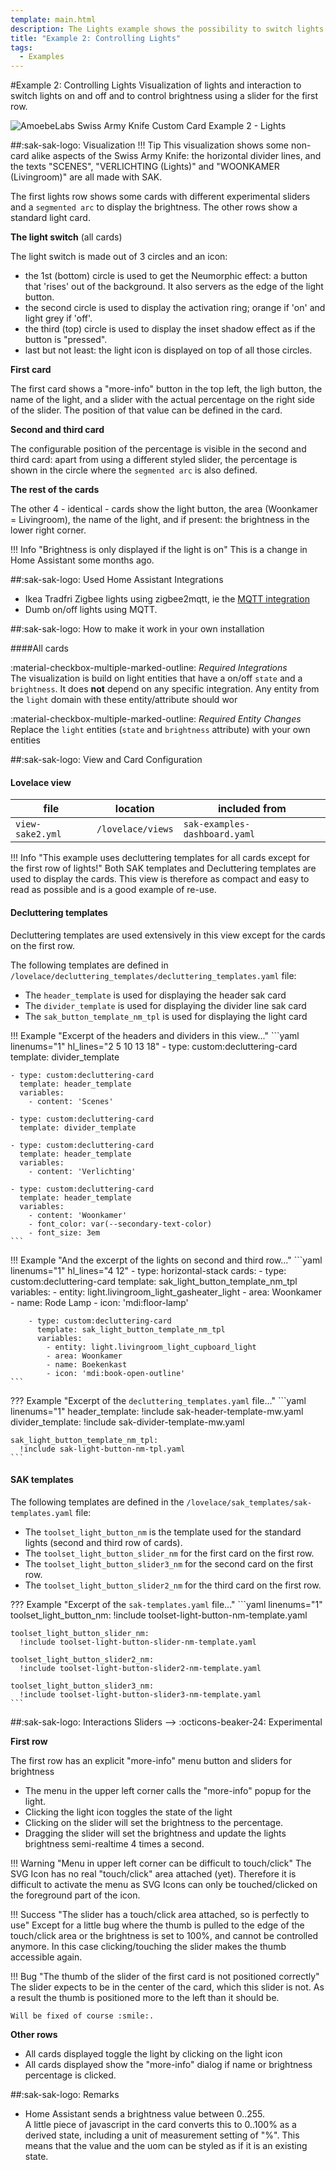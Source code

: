 ```yaml
---
template: main.html
description: The Lights example shows the possibility to switch lights on and off and to control brightness using a slider. Includes a more info menu button for more settings.
title: "Example 2: Controlling Lights"
tags:
  - Examples
---
```

#Example 2: Controlling Lights
Visualization of lights and interaction to switch lights on and off and to control brightness using a slider for the first row.

![AmoebeLabs Swiss Army Knife Custom Card Example 2 - Lights]

##:sak-sak-logo: Visualization
!!! Tip
    This visualization shows some non-card alike aspects of the Swiss Army Knife: the horizontal divider lines, and the texts "SCENES", "VERLICHTING (Lights)" and "WOONKAMER (Livingroom)" are all made with SAK.

The first lights row shows some cards with different experimental sliders and a `segmented arc` to display the brightness.
The other rows show a standard light card.

**The light switch** (all cards)

The light switch is made out of 3 circles and an icon:

- the 1st (bottom) circle is used to get the Neumorphic effect: a button that 'rises' out of the background. It also servers as the edge of the light button.
- the second circle is used to display the activation ring; orange if 'on' and light grey if 'off'.
- the third (top) circle is used to display the inset shadow effect as if the button is "pressed".
- last but not least: the light icon is displayed on top of all those circles.
    
**First card**

The first card shows a "more-info" button in the top left, the ligh button, the name of the light, and a slider with the actual percentage on the right side of the slider. The position of that value can be defined in the card.

**Second and third card**

The configurable position of the percentage is visible in the second and third card: apart from using a different styled slider, the percentage is shown in the circle where the `segmented arc` is also defined.

**The rest of the cards**

The other 4 - identical - cards show the light button, the area (Woonkamer = Livingroom), the name of the light, and if present: the brightness in the lower right corner.

!!! Info "Brightness is only displayed if the light is on"
    This is a change in Home Assistant some months ago.

##:sak-sak-logo: Used Home Assistant Integrations
- Ikea Tradfri Zigbee lights using zigbee2mqtt, ie the [MQTT integration](https://www.home-assistant.io/integrations/mqtt/)
- Dumb on/off lights using MQTT.

##:sak-sak-logo: How to make it work in your own installation

####All cards

:material-checkbox-multiple-marked-outline: _Required Integrations_<br>
The visualization is build on light entities that have a on/off `state` and a `brightness`. It does **not** depend on any specific integration.
Any entity from the `light` domain with these entity/attribute should wor

:material-checkbox-multiple-marked-outline: _Required Entity Changes_<br>
Replace the `light` entities (`state` and `brightness` attribute) with your own entities 

##:sak-sak-logo: View and Card Configuration

#### Lovelace view
| file | location | included from |
| ---- | -------- | ------------- |
| `view-sake2.yml` | `/lovelace/views` | `sak-examples-dashboard.yaml`|

!!! Info "This example uses decluttering templates for all cards except for the first row of lights!"
    Both SAK templates and Decluttering templates are used to display the cards.
    This view is therefore as compact and easy to read as possible and is a good example of re-use.

#### Decluttering templates
Decluttering templates are used extensively in this view except for the cards on the first row.

The following templates are defined in `/lovelace/decluttering_templates/decluttering_templates.yaml` file:

- The `header_template` is used for displaying the header sak card
- The `divider_template` is used for displaying the divider line sak card
- The `sak_button_template_nm_tpl` is used for displaying the light card


!!! Example "Excerpt of the headers and dividers in this view..."
    ```yaml linenums="1" hl_lines="2 5 10 13 18"
    - type: custom:decluttering-card
      template: divider_template

    - type: custom:decluttering-card
      template: header_template
      variables:
        - content: 'Scenes'

    - type: custom:decluttering-card
      template: divider_template

    - type: custom:decluttering-card
      template: header_template
      variables:
        - content: 'Verlichting'

    - type: custom:decluttering-card
      template: header_template
      variables:
        - content: 'Woonkamer'
        - font_color: var(--secondary-text-color)
        - font_size: 3em
    ```
!!! Example "And the excerpt of the lights on second and third row..."
    ```yaml linenums="1" hl_lines="4 12"
    - type: horizontal-stack
      cards:
        - type: custom:decluttering-card
          template: sak_light_button_template_nm_tpl
          variables:
            - entity: light.livingroom_light_gasheater_light
            - area: Woonkamer
            - name: Rode Lamp
            - icon: 'mdi:floor-lamp'

        - type: custom:decluttering-card
          template: sak_light_button_template_nm_tpl
          variables:
            - entity: light.livingroom_light_cupboard_light
            - area: Woonkamer
            - name: Boekenkast
            - icon: 'mdi:book-open-outline'
    ```

??? Example "Excerpt of the `decluttering_templates.yaml` file..."
    ```yaml linenums="1"
    header_template:
      !include sak-header-template-mw.yaml
    divider_template:
      !include sak-divider-template-mw.yaml

    sak_light_button_template_nm_tpl:
      !include sak-light-button-nm-tpl.yaml 
    ```
#### SAK templates
The following templates are defined in the `/lovelace/sak_templates/sak-templates.yaml` file:

- The `toolset_light_button_nm` is the template used for the standard lights (second and third row of cards).
- The `toolset_light_button_slider_nm` for the first card on the first row.
- The `toolset_light_button_slider3_nm` for the second card on the first row.
- The `toolset_light_button_slider2_nm` for the third card on the first row.

??? Example "Excerpt of the `sak-templates.yaml` file..."
    ```yaml linenums="1"
    toolset_light_button_nm:
      !include toolset-light-button-nm-template.yaml

    toolset_light_button_slider_nm:
      !include toolset-light-button-slider-nm-template.yaml

    toolset_light_button_slider2_nm:
      !include toolset-light-button-slider2-nm-template.yaml

    toolset_light_button_slider3_nm:
      !include toolset-light-button-slider3-nm-template.yaml
    ```


##:sak-sak-logo: Interactions
Sliders --> :octicons-beaker-24: Experimental

**First row**

The first row has an explicit "more-info" menu button and sliders for brightness

-	The menu in the upper left corner calls the "more-info" popup for the light.
-	Clicking the light icon toggles the state of the light
-	Clicking on the slider will set the brightness to the percentage.
- Dragging the slider will set the brightness and update the lights brightness semi-realtime 4 times a second.

!!! Warning "Menu in upper left corner can be difficult to touch/click"
    The SVG Icon has no real "touch/click" area attached (yet). Therefore it is difficult to activate the menu as SVG Icons can only be touched/clicked on the foreground part of the icon.
    
!!! Success "The slider has a touch/click area attached, so is perfectly to use"
    Except for a little bug where the thumb is pulled to the edge of the touch/click area or the brightness is set to 100%, and cannot be controlled anymore. In this case clicking/touching the slider makes the thumb accessible again.

!!! Bug "The thumb of the slider of the first card is not positioned correctly"
    The slider expects to be in the center of the card, which this slider is not. As a result the thumb is positioned more to the left than it should be. 
    
    Will be fixed of course :smile:.
    
**Other rows**

- All cards displayed toggle the light by clicking on the light icon
- All cards displayed show the "more-info" dialog if name or brightness percentage is clicked.



##:sak-sak-logo: Remarks

- Home Assistant sends a brightness value between 0..255.
<br>A little piece of javascript in the card converts this to 0..100% as a derived state, including a unit of measurement setting of "%". This means that the value and the uom can be styled as if it is an existing state.

<!-- Image references -->

[AmoebeLabs Swiss Army Knife Custom Card Example 2 - Lights]: ../assets/screenshots/sak-example-2.png "Swiss Army Knife Example 2 - Lights"
  
